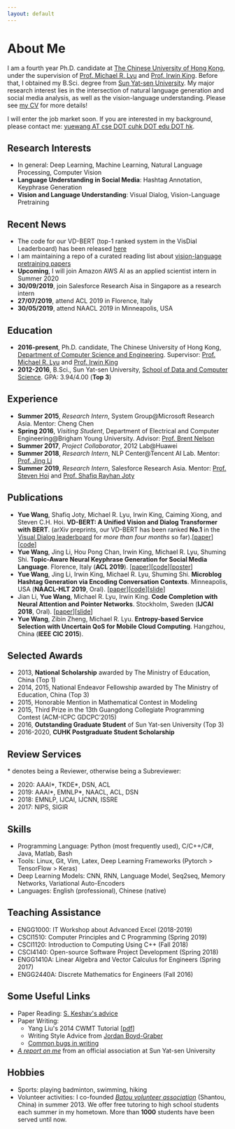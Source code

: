 ```yaml
---
layout: default
---
```


# About Me
I am a fourth year Ph.D. candidate at [The Chinese University of Hong Kong](http://www.cuhk.edu.hk), under the supervision of [Prof. Michael R. Lyu](https://www.cse.cuhk.edu.hk/lyu/) and [Prof. Irwin King](https://www.cse.cuhk.edu.hk/irwin.king/).  Before that, I obtained my B.Sci. degree from [Sun Yat-sen University](http://www.sysu.edu.cn/2012/en/index.htm). My major research interest lies in the intersection of natural language generation and social media analysis, as well as the vision-language understanding. Please see [my CV](https://yuewang-cuhk.github.io/file/yuewang-cuhk-CV.pdf) for more details!

I will enter the job market soon. If you are interested in my background, please contact me: [yuewang AT cse DOT cuhk DOT edu DOT hk](mailto:yuewang@cse.cuhk.edu.hk).

## Research Interests
* In general: Deep Learning, Machine Learning, Natural Language Processing, Computer Vision
* **Language Understanding in Social Media**: Hashtag Annotation, Keyphrase Generation
* **Vision and Language Understanding**: Visual Dialog, Vision-Language Pretraining


## Recent News
* The code for our VD-BERT (top-1 ranked system in the VisDial Leaderboard) has been released [here](https://github.com/yuewang-cuhk/VD-BERT)
* I am maintaining a repo of a curated reading list about [vision-language pretraining papers](https://github.com/yuewang-cuhk/awesome-vision-language-pretraining-papers)
* **Upcoming**, I will join Amazon AWS AI as an applied scientist intern in Summer 2020 
* **30/09/2019**, join Salesforce Research Aisa in Singapore as a research intern
* **27/07/2019**, attend ACL 2019 in Florence, Italy
* **30/05/2019**, attend NAACL 2019 in Minneapolis, USA

## Education
* **2016-present**, Ph.D. candidate, The Chinese University of Hong Kong, [Department of Computer Science and Engineering](https://www.cse.cuhk.edu.hk). Supervisor: [Prof. Michael R. Lyu](https://www.cse.cuhk.edu.hk/lyu/) and [Prof. Irwin King](https://www.cse.cuhk.edu.hk/irwin.king/)
* **2012-2016**, B.Sci., Sun Yat-sen University, [School of Data and Computer Science](http://sdcs.sysu.edu.cn/). GPA: 3.94/4.00 (**Top 3**)

## Experience
* **Summer 2015**, _Research Intern_, System Group@Microsoft Research Asia. Mentor: Cheng Chen
* **Spring 2016**, _Visiting Student_, Department of Electrical and Computer Engineering@Brigham Young University. Advisor: [Prof. Brent Nelson](https://ece.byu.edu/faculty/brent_nelson)
* **Summer 2017**, _Project Collaborator_, 2012 Lab@Huawei
* **Summer 2018**, _Research Intern_, NLP Center@Tencent AI Lab. Mentor: [Prof. Jing Li](http://www4.comp.polyu.edu.hk/~jing1li/)
* **Summer 2019**, _Research Intern_, Salesforce Research Asia. Mentor: [Prof. Steven Hoi](https://sites.google.com/view/stevenhoi/home) and [Prof. Shafiq Rayhan Joty](https://raihanjoty.github.io/)

## Publications
* **Yue Wang**, Shafiq Joty, Michael R. Lyu, Irwin King, Caiming Xiong, and Steven C.H. Hoi. **VD-BERT: A Unified Vision and Dialog Transformer with BERT**. (arXiv preprints, our VD-BERT has been ranked **No.1** in the [Visual Dialog leaderboard](https://evalai.cloudcv.org/web/challenges/challenge-page/161/leaderboard/483) for *more than four months* so far).\[[paper](https://arxiv.org/abs/2004.13278)\]\[[code](https://github.com/yuewang-cuhk/VD-BERT)\]
* **Yue Wang**, Jing Li, Hou Pong Chan, Irwin King, Michael R. Lyu, Shuming Shi. **Topic-Aware Neural Keyphrase Generation for Social Media Language**. Florence, Italy (**ACL 2019**). \[[paper](https://www.aclweb.org/anthology/P19-1240)\]\[[code](https://github.com/yuewang-cuhk/TAKG)\]\[[poster](https://yuewang-cuhk.github.io/file/ACL2019_yuewang_final.pdf)\]
* **Yue Wang**, Jing Li, Irwin King, Michael R. Lyu, Shuming Shi. **Microblog Hashtag Generation via Encoding Conversation Contexts**. Minneapolis, USA (**NAACL-HLT 2019**, Oral).  \[[paper](https://www.aclweb.org/anthology/N19-1164)\]\[[code](https://github.com/yuewang-cuhk/HashtagGeneration)\]\[[slide](https://yuewang-cuhk.github.io/file/naacl19_slide.pdf)\]
* Jian Li, **Yue Wang**, Michael R. Lyu, Irwin King. **Code Completion with Neural Attention and Pointer Networks**. Stockholm, Sweden (**IJCAI 2018**, Oral). \[[paper](https://www.ijcai.org/proceedings/2018/0578.pdf)\]\[[slide](https://yuewang-cuhk.github.io/file/ijcai18_slide.pdf)\]
* **Yue Wang**, Zibin Zheng, Michael R. Lyu. **Entropy-based Service Selection with Uncertain QoS for Mobile Cloud Computing**.  Hangzhou, China (**IEEE CIC 2015**). 

## Selected Awards
* 2013, **National Scholarship** awarded by The Ministry of Education, China (Top 1)
* 2014, 2015, National Endeavor Fellowship awarded by The Ministry of Education, China (Top 3)
* 2015, Honorable Mention in Mathematical Contest in Modeling
* 2015, Third Prize in the 13th Guangdong Collegiate Programming Contest (ACM-ICPC GDCPC’2015)  
* 2016, **Outstanding Graduate Student** of Sun Yat-sen University (Top 3) 
* 2016-2020, **CUHK Postgraduate Student Scholarship**

## Review Services
\* denotes being a Reviewer, otherwise being a Subreviewer:
* 2020: AAAI\*, TKDE\*, DSN, ACL
* 2019: AAAI\*, EMNLP\*, NAACL, ACL, DSN 
* 2018: EMNLP, IJCAI, IJCNN, ISSRE 
* 2017: NIPS, SIGIR

## Skills
* Programming Language: Python (most frequently used), C/C++/C#, Java, Matlab, Bash
* Tools: Linux, Git, Vim, Latex, Deep Learning Frameworks (Pytorch > TensorFlow > Keras)
* Deep Learning Models: CNN, RNN, Language Model, Seq2seq, Memory Networks, Variational Auto-Encoders
* Languages: English (professional), Chinese (native)


## Teaching Assistance
* ENGG1000: IT Workshop about Advanced Excel (2018-2019)
* CSCI1510: Computer Principles and C Programming (Spring 2019)
* CSCI1120: Introduction to Computing Using C++ (Fall 2018)
* CSCI4140: Open-source Software Project Development (Spring 2018)
* ENGG1410A: Linear Algebra and Vector Calculus for Engineers (Spring 2017)
* ENGG2440A: Discrete Mathematics for Engineers	(Fall 2016)

## Some Useful Links
* Paper Reading: [S. Keshav's advice](https://web.stanford.edu/class/ee384m/Handouts/HowtoReadPaper.pdf)
* Paper Writing:
  - Yang Liu's 2014 CWMT Tutorial \[[pdf](http://nlp.csai.tsinghua.edu.cn/~ly/talks/cwmt14_tut.pdf)\]
  - Writing Style Advice from [Jordan Boyd-Graber](http://users.umiacs.umd.edu/~jbg/static/style.html)
  - [Common bugs in writing](http://www.cs.columbia.edu/~hgs/etc/writing-bugs.html)
* [_A report on me_](https://mp.weixin.qq.com/s/f0lpTI4LJPUXmZcIKofDlQ) from an official association at Sun Yat-sen University

## Hobbies
* Sports: playing badminton, swimming, hiking
* Volunteer activities: I co-founded [_Batou volunteer association_](https://mp.weixin.qq.com/s/42OKBVeQeZw6ujNI35r9jg) (Shantou, China) in summer 2013. We offer free tutoring to high school students each summer in my hometown. More than **1000** students have been served until now.